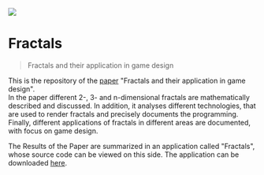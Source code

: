 ![](Ressources/Socialimage%20(2).png)

# Fractals

> Fractals and their application in game design

This is the repository of the [paper](Ressources/Fraktale%20und%20ihre%20Anwendung%20im%20Game-Design.pdf) "Fractals and their application in game design".<br>
In the paper different 2-, 3- and n-dimensional fractals are mathematically described and discussed.
In addition, it analyses different technologies, that are used to render fractals and precisely documents the programming.
Finally, different applications of fractals in different areas are documented, with focus on game design.

The Results of the Paper are summarized in an application called "Fractals", whose source code can be viewed on this side.
The application can be downloaded [here](https://github.com/srpnt3/Fractals/releases).